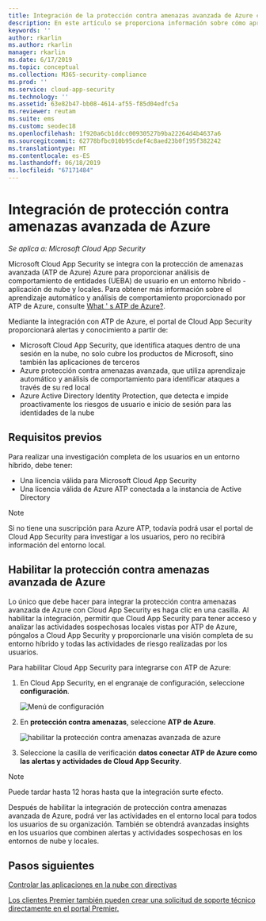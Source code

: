 ```yaml
---
title: Integración de la protección contra amenazas avanzada de Azure con Cloud App Security
description: En este artículo se proporciona información sobre cómo aprovechar la información de protección contra amenazas avanzada de Azure en Cloud App Security para la detección de riesgos híbrido.
keywords: ''
author: rkarlin
ms.author: rkarlin
manager: rkarlin
ms.date: 6/17/2019
ms.topic: conceptual
ms.collection: M365-security-compliance
ms.prod: ''
ms.service: cloud-app-security
ms.technology: ''
ms.assetid: 63e82b47-bb08-4614-af55-f85d04edfc5a
ms.reviewer: reutam
ms.suite: ems
ms.custom: seodec18
ms.openlocfilehash: 1f920a6cb1ddcc00930527b9ba22264d4b4637a6
ms.sourcegitcommit: 62778bfbc010b95cdef4c8aed23b0f195f382242
ms.translationtype: MT
ms.contentlocale: es-ES
ms.lasthandoff: 06/18/2019
ms.locfileid: "67171484"
---
```

# <a name="azure-advanced-threat-protection-integration"></a>Integración de protección contra amenazas avanzada de Azure

*Se aplica a: Microsoft Cloud App Security*

Microsoft Cloud App Security se integra con la protección de amenazas avanzada (ATP de Azure) Azure para proporcionar análisis de comportamiento de entidades (UEBA) de usuario en un entorno híbrido - aplicación de nube y locales. Para obtener más información sobre el aprendizaje automático y análisis de comportamiento proporcionado por ATP de Azure, consulte [What ' s ATP de Azure?](https://docs.microsoft.com/azure-advanced-threat-protection/what-is-atp).

Mediante la integración con ATP de Azure, el portal de Cloud App Security proporcionará alertas y conocimiento a partir de:
- Microsoft Cloud App Security, que identifica ataques dentro de una sesión en la nube, no solo cubre los productos de Microsoft, sino también las aplicaciones de terceros
- Azure protección contra amenazas avanzada, que utiliza aprendizaje automático y análisis de comportamiento para identificar ataques a través de su red local
- Azure Active Directory Identity Protection, que detecta e impide proactivamente los riesgos de usuario e inicio de sesión para las identidades de la nube


## <a name="prerequisites"></a>Requisitos previos

Para realizar una investigación completa de los usuarios en un entorno híbrido, debe tener:

- Una licencia válida para Microsoft Cloud App Security
- Una licencia válida de Azure ATP conectada a la instancia de Active Directory

>[!NOTE]
>Si no tiene una suscripción para Azure ATP, todavía podrá usar el portal de Cloud App Security para investigar a los usuarios, pero no recibirá información del entorno local.


## <a name="enable-azure-advanced-threat-protection"></a>Habilitar la protección contra amenazas avanzada de Azure

Lo único que debe hacer para integrar la protección contra amenazas avanzada de Azure con Cloud App Security es haga clic en una casilla. Al habilitar la integración, permitir que Cloud App Security para tener acceso y analizar las actividades sospechosas locales vistas por ATP de Azure, póngalos a Cloud App Security y proporcionarle una visión completa de su entorno híbrido y todas las actividades de riesgo realizadas por los usuarios.

Para habilitar Cloud App Security para integrarse con ATP de Azure:

1. En Cloud App Security, en el engranaje de configuración, seleccione **configuración**.
    
   ![Menú de configuración](./media/azip-system-settings.png)

1. En **protección contra amenazas**, seleccione **ATP de Azure**.
   
    ![habilitar la protección contra amenazas avanzada de azure](./media/aatp-integration.png)

3. Seleccione la casilla de verificación **datos conectar ATP de Azure como las alertas y actividades de Cloud App Security**.


> [!NOTE]
> Puede tardar hasta 12 horas hasta que la integración surte efecto.
 
Después de habilitar la integración de protección contra amenazas avanzada de Azure, podrá ver las actividades en el entorno local para todos los usuarios de su organización. También se obtendrá avanzadas insights en los usuarios que combinen alertas y actividades sospechosas en los entornos de nube y locales.



## <a name="next-steps"></a>Pasos siguientes 
[Controlar las aplicaciones en la nube con directivas](control-cloud-apps-with-policies.md)   

[Los clientes Premier también pueden crear una solicitud de soporte técnico directamente en el portal Premier.](https://premier.microsoft.com/)  
  
